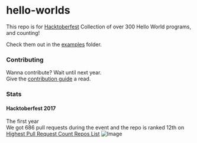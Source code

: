 # hello-worlds
This repo is for [Hacktoberfest](https://hacktoberfest.digitalocean.com)
Collection of over 300 Hello World programs, and counting!

Check them out in the [examples](https://github.com/knightking100/hello-worlds/tree/master/examples) folder.
### Contributing
Wanna contribute? Wait until next year.                    
Give the [contribution guide](https://github.com/knightking100/hello-worlds/blob/master/CONTRIBUTING.md#how-to-contribute) a read.
### Stats

#### Hacktoberfest 2017
The first year               
We got 686 pull requests during the event and the repo is ranked 12th on [Highest Pull Request Count Repos List](https://hacktoberfest.digitalocean.com/stats)
![Image](https://i.imgur.com/BN8hu2F.png)
